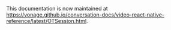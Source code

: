 This documentation is now maintained at https://vonage.github.io/conversation-docs/video-react-native-reference/latest/OTSession.html.
